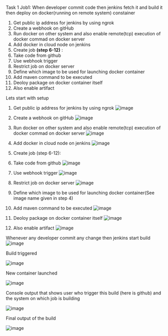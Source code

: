 Task 1
Job1: When developer commit code then jenkins fetch it and build it then deploy on docker(running on remote system) constainer
1.	Get public ip address for jenkins by using ngrok
2.	Create a webhook on gitHub
3.	Run docker on other system and also enable remote(tcp) execution of docker commad on docker server
4.	Add docker in cloud node on jenkins
5.	Create job **(step 6-12)** :
6.	Take code from github
7.  Use webhook trigger
8.  Restrict job on docker server																
9.	Define which image to be used for launching docker container																
10.	Add maven command to be executed																
11.	Deoloy package on docker container itself																
12.	Also enable artifact 																

Lets start with setup

1. Get public ip address for jenkins by using ngrok
![image](https://user-images.githubusercontent.com/75135128/122684343-86f73100-d222-11eb-9252-11c40b2f4cf2.png)

2. Create a webhook on gitHub
![image](https://user-images.githubusercontent.com/75135128/122684523-6c718780-d223-11eb-9b01-b929d73556fc.png)

3. Run docker on other system and also enable remote(tcp) execution of docker commad on docker server
![image](https://user-images.githubusercontent.com/75135128/122684688-8069b900-d224-11eb-8e52-a6caa885966b.png)

4. Add docker in cloud node on jenkins
![image](https://user-images.githubusercontent.com/75135128/122684754-0128b500-d225-11eb-928c-e85357c01334.png)

5. Create job (step 6-12):
6. Take code from github
![image](https://user-images.githubusercontent.com/75135128/122684809-611f5b80-d225-11eb-9ca8-3d6ca5a6ae62.png)

7.  Use webhook trigger
![image](https://user-images.githubusercontent.com/75135128/122684837-8d3adc80-d225-11eb-9880-4da7f025c520.png)

8. Restrict job on docker server
![image](https://user-images.githubusercontent.com/75135128/122684849-9deb5280-d225-11eb-94be-cdb390db8e8b.png)

9. Define which image to be used for launching docker container(See image name given in step 4)
10. Add maven command to be executed
![image](https://user-images.githubusercontent.com/75135128/122684910-f4f12780-d225-11eb-9d86-bda11afa81a7.png)

11.	Deoloy package on docker container itself
![image](https://user-images.githubusercontent.com/75135128/122684932-1baf5e00-d226-11eb-9c99-a6f2144ec7a0.png)

12.	Also enable artifact
![image](https://user-images.githubusercontent.com/75135128/122684940-2d910100-d226-11eb-914f-74492ac45677.png)


Whenever any developer commit any change then jenkins start build
![image](https://user-images.githubusercontent.com/75135128/122685323-34b90e80-d228-11eb-8006-ef160e033063.png)

Build triggered

![image](https://user-images.githubusercontent.com/75135128/122685328-413d6700-d228-11eb-8c84-15dfb013744b.png)

New container launched

![image](https://user-images.githubusercontent.com/75135128/122685342-574b2780-d228-11eb-844c-63af79280e46.png)

Console output that shows user who trigger this build (here is github) and the system on which job is building 

![image](https://user-images.githubusercontent.com/75135128/122685375-8feb0100-d228-11eb-9e17-0e0b8a05e8e5.png)

Final output of the build

![image](https://user-images.githubusercontent.com/75135128/122685468-29b2ae00-d229-11eb-8b61-97de124c840e.png)
